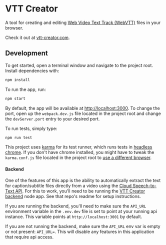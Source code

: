 # VTT Creator

A tool for creating and editing [Web Video Text Track (WebVTT)](https://developer.mozilla.org/en-US/docs/Web/API/WebVTT_API) files in your browser.

Check it out at [vtt-creator.com](https://vtt-creator.com).

## Development
To get started, open a terminal window and navigate to the project root. Install dependencies with:
```bash
npm install
```
To run the app, run:
```bash
npm start
```
By default, the app will be available at [http://localhost:3000](http://localhost:3000). To change the port, open up the `webpack.dev.js` file located in the project root and change the `devServer.port` entry to your desired port.

To run tests, simply type:
```bash
npm run test
```

This project uses [karma](https://karma-runner.github.io) for its test runner, which runs tests in [headless chrome](https://developers.google.com/web/updates/2017/04/headless-chrome). If you don't have chrome installed, you might have to tweak the `karma.conf.js` file located in the project root to [use a different browser](http://karma-runner.github.io/4.0/config/browsers.html).

#### Backend
One of the features of this app is the ability to automatically extract the text for caption/subtitle files directly from a video using the [Cloud Speech-to-Text API](https://cloud.google.com/speech-to-text/docs/). For this to work, you'll need to be running the [VTT Creator backend](https://github.com/roballsopp/vtt-creator-backend) node app. See that repo's readme for setup instructions.

If you are running the backend, you'll need to make sure the `API_URL` environment variable in the `.env.dev` file is set to point at your running api instance. This variable points at `http://localhost:3001` by default.

If you are not running the backend, make sure the `API_URL` env var is empty or not present: `API_URL=`. This will disable any features in this application that require api access.
